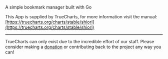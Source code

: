 A simple bookmark manager built with Go

This App is supplied by TrueCharts, for more information visit the manual: [https://truecharts.org/charts/stable/shiori](https://truecharts.org/charts/stable/shiori)

---

TrueCharts can only exist due to the incredible effort of our staff.
Please consider making a [donation](https://truecharts.org/about/sponsor) or contributing back to the project any way you can!
